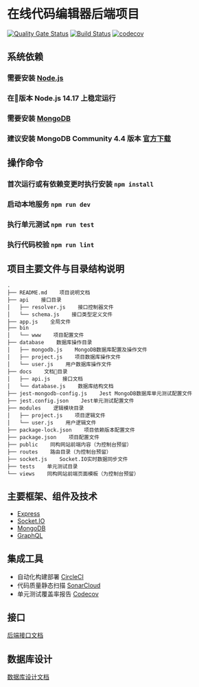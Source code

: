 # 在线代码编辑器后端项目
[![Quality Gate Status](https://sonarcloud.io/api/project_badges/measure?project=CPG-Innovation-Team_cpg-code-editor-server&metric=alert_status)](https://sonarcloud.io/dashboard?id=CPG-Innovation-Team_cpg-code-editor-server)
[![Build Status](https://www.travis-ci.com/CPG-Innovation-Team/cpg-code-editor-server.svg?branch=master)](https://www.travis-ci.com/CPG-Innovation-Team/cpg-code-editor-server)
[![codecov](https://codecov.io/gh/CPG-Innovation-Team/cpg-code-editor-server/branch/master/graph/badge.svg?token=U1BHB34KNX)](https://codecov.io/gh/CPG-Innovation-Team/cpg-code-editor-server)

## 系统依赖
### 需要安装 [Node.js](https://nodejs.org)
### 在版本 Node.js 14.17 上稳定运行
### 需要安装 [MongoDB](https://www.mongodb.com/)
### 建议安装 MongoDB Community 4.4 版本 [官方下载](https://www.mongodb.com/try/download/community)

## 操作命令
### 首次运行或有依赖变更时执行安装 `npm install`
### 启动本地服务 `npm run dev`
### 执行单元测试 `npm run test`
### 执行代码校验 `npm run lint`


## 项目主要文件与目录结构说明
```
.
├── README.md    项目说明文档
├── api    接口目录
│   ├── resolver.js    接口控制器文件
│   └── schema.js    接口类型定义文件
├── app.js    全局文件
├── bin
│   └── www    项目配置文件
├── database    数据库操作目录
│   ├── mongodb.js    MongoDB数据库配置及操作文件
│   ├── project.js    项目数据库操作文件
│   └── user.js    用户数据库操作文件
├── docs    文档目录
│   ├── api.js    接口文档
│   └── database.js    数据库结构文档
├── jest-mongodb-config.js    Jest MongoDB数据库单元测试配置文件
├── jest.config.json    Jest单元测试配置文件
├── modules    逻辑模块目录
│   ├── project.js    项目逻辑文件
│   └── user.js    用户逻辑文件
├── package-lock.json    项目依赖版本配置文件
├── package.json    项目配置文件
├── public    同构网站前端内容（为控制台预留）
├── routes    路由目录（为控制台预留）
├── socket.js    Socket.IO实时数据同步文件
├── tests    单元测试目录
└── views    同构网站前端页面模板（为控制台预留）
```

## 主要框架、组件及技术
- [Express](http://expressjs.com/)
- [Socket.IO](https://socket.io/)
- [MongoDB](https://www.mongodb.com/)
- [GraphQL](https://graphql.org/)

## 集成工具
- 自动化构建部署 [CircleCI](https://app.circleci.com/pipelines/github/CPG-Innovation-Team/cpg-code-editor-server)
- 代码质量静态扫描 [SonarCloud](https://sonarcloud.io/project/overview?id=CPG-Innovation-Team_cpg-code-editor-server)
- 单元测试覆盖率报告 [Codecov](https://app.codecov.io/gh/CPG-Innovation-Team/cpg-code-editor-server)

## 接口
[后端接口文档](./docs/api.md)

## 数据库设计
[数据库设计文档](./docs/database.md)
